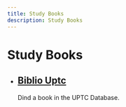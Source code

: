 ```yaml
---
title: Study Books
description: Study Books
---
```


# Study Books

- ## [Biblio Uptc](https://biblio.uptc.edu.co)
	Dind a book in the UPTC Database.